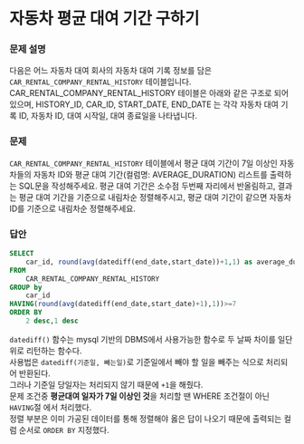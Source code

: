 # 자동차 평균 대여 기간 구하기

<h3>문제 설명</h3>

다음은 어느 자동차 대여 회사의 자동차 대여 기록 정보를 담은 `CAR_RENTAL_COMPANY_RENTAL_HISTORY` 테이블입니다. CAR_RENTAL_COMPANY_RENTAL_HISTORY 테이블은 아래와 같은 구조로 되어있으며, HISTORY_ID, CAR_ID, START_DATE, END_DATE 는 각각 자동차 대여 기록 ID, 자동차 ID, 대여 시작일, 대여 종료일을 나타냅니다.

<h3>문제</h3>

`CAR_RENTAL_COMPANY_RENTAL_HISTORY` 테이블에서 평균 대여 기간이 7일 이상인 자동차들의 자동차 ID와 평균 대여 기간(컬럼명: AVERAGE_DURATION) 리스트를 출력하는 SQL문을 작성해주세요. 평균 대여 기간은 소수점 두번째 자리에서 반올림하고, 결과는 평균 대여 기간을 기준으로 내림차순 정렬해주시고, 평균 대여 기간이 같으면 자동차 ID를 기준으로 내림차순 정렬해주세요.

<h3>답안</h3>

```sql
SELECT
    car_id, round(avg(datediff(end_date,start_date))+1,1) as average_duration
FROM
    CAR_RENTAL_COMPANY_RENTAL_HISTORY
GROUP by 
    car_id
HAVING(round(avg(datediff(end_date,start_date)+1),1))>=7
ORDER BY
    2 desc,1 desc
```


`datediff()` 함수는 mysql 기반의 DBMS에서 사용가능한 함수로 두 날짜 차이를 일단위로 리턴하는 함수다.  
사용법은 `datediff(기준일, 빼는일)`로 기준일에서 빼야 할 일을 빼주는 식으로 처리되어 반환된다.  
그러나 기준일 당일자는 처리되지 않기 때문에 `+1`을 해줬다.  
문제 조건중 <b>평균대여 일자가 7일 이상인 것</b>을 처리할 땐 WHERE 조건절이 아닌 `HAVING`절 에서 처리했다.  
정렬 부분은 이미 가공된 데이터를 통해 정렬해야 옳은 답이 나오기 때문에 출력되는 컬럼 순서로 `ORDER BY` 지정했다.